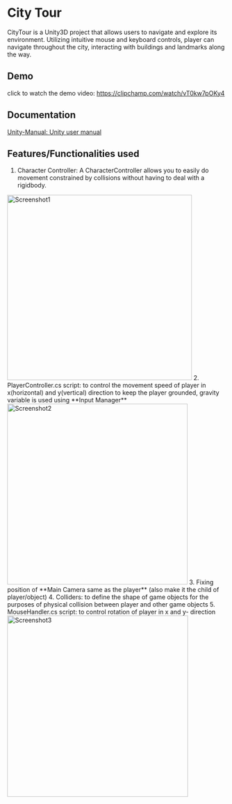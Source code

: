 
# City Tour

CityTour is a Unity3D project that allows users to navigate and explore its environment. Utilizing intuitive mouse and keyboard controls, player can navigate throughout the city, interacting with buildings and landmarks along the way.




## Demo

click to watch the demo video:
https://clipchamp.com/watch/vT0kw7pOKy4
## Documentation


[Unity-Manual: Unity user manual](https://docs.unity3d.com/Manual/index.html)


## Features/Functionalities used

1. Character Controller: A CharacterController allows you to easily do movement constrained by collisions without having to deal with a rigidbody.
<img width="425" alt="Screenshot1" src="https://github.com/sriimalya/CityTour/assets/125035993/faeb0ca9-044c-411e-b264-5ea4f04d4b73">
2. PlayerController.cs script:
to control the movement speed of player in x(horizontal) and y(vertical) direction
to keep the player grounded, gravity variable is used using **Input Manager**
<img width="415" alt="Screenshot2" src="https://github.com/sriimalya/CityTour/assets/125035993/7f3a9d92-91ea-4237-9a67-faaa07bb612d">
3. Fixing position of **Main Camera same as the player** (also make it the child of player/object)
4. Colliders: to define the shape of game objects for the purposes of physical collision between player and other game objects
5. MouseHandler.cs script:
to control rotation of player in x and y- direction
<img width="416" alt="Screenshot3" src="https://github.com/sriimalya/CityTour/assets/125035993/bc8aa474-b41d-46c2-acd8-3b9f2dd20c75">







